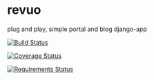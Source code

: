 revuo
=====

plug and play, simple portal and blog django-app

[![Build Status](https://travis-ci.org/Lasanha/revuo.png?branch=master)](https://travis-ci.org/Lasanha/revuo)

[![Coverage Status](https://coveralls.io/repos/Lasanha/revuo/badge.png)](https://coveralls.io/r/Lasanha/revuo)

[![Requirements Status](https://requires.io/github/Lasanha/revuo/requirements.png?branch=master)](https://requires.io/github/Lasanha/revuo/requirements/?branch=master)
